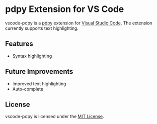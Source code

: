 # pdpy Extension for VS Code

vscode-pdpy is a [pdpy](https://github.com/fdch/pdpy) extension
for [Visual Studio Code](https://code.visualstudio.com/).
The extension currently supports text highlighting.

## Features

- Syntax highlighting

## Future Improvements

- Improved text highlighting
- Auto-complete

## License

vscode-pdpy is licensed under the
[MIT License](https://opensource.org/licenses/MIT).
